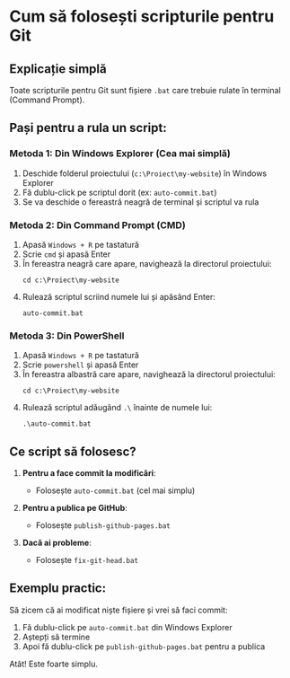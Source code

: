 # Cum să folosești scripturile pentru Git

## Explicație simplă

Toate scripturile pentru Git sunt fișiere `.bat` care trebuie rulate în terminal (Command Prompt).

## Pași pentru a rula un script:

### Metoda 1: Din Windows Explorer (Cea mai simplă)
1. Deschide folderul proiectului (`c:\Proiect\my-website`) în Windows Explorer
2. Fă dublu-click pe scriptul dorit (ex: `auto-commit.bat`)
3. Se va deschide o fereastră neagră de terminal și scriptul va rula

### Metoda 2: Din Command Prompt (CMD)
1. Apasă `Windows + R` pe tastatură
2. Scrie `cmd` și apasă Enter
3. În fereastra neagră care apare, navighează la directorul proiectului:
   ```
   cd c:\Proiect\my-website
   ```
4. Rulează scriptul scriind numele lui și apăsând Enter:
   ```
   auto-commit.bat
   ```

### Metoda 3: Din PowerShell
1. Apasă `Windows + R` pe tastatură
2. Scrie `powershell` și apasă Enter
3. În fereastra albastră care apare, navighează la directorul proiectului:
   ```
   cd c:\Proiect\my-website
   ```
4. Rulează scriptul adăugând `.\` înainte de numele lui:
   ```
   .\auto-commit.bat
   ```

## Ce script să folosesc?

1. **Pentru a face commit la modificări**:
   - Folosește `auto-commit.bat` (cel mai simplu)

2. **Pentru a publica pe GitHub**:
   - Folosește `publish-github-pages.bat`

3. **Dacă ai probleme**:
   - Folosește `fix-git-head.bat`

## Exemplu practic:

Să zicem că ai modificat niște fișiere și vrei să faci commit:

1. Fă dublu-click pe `auto-commit.bat` din Windows Explorer
2. Aștepți să termine
3. Apoi fă dublu-click pe `publish-github-pages.bat` pentru a publica

Atât! Este foarte simplu.
